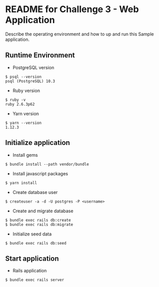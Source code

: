 # README for Challenge 3 - Web Application

Describe the operating environment and how to up and run this Sample application.

## Runtime Environment

* PostgreSQL version
```
$ psql --version
psql (PostgreSQL) 10.3
```

* Ruby version
```
$ ruby -v
ruby 2.6.3p62
```

* Yarn version
```
$ yarn --version
1.12.3
```

## Initialize application

* Install gems
```
$ bundle install --path vendor/bundle
```

* Install javascript packages
```
$ yarn install
```

* Create database user
```
$ createuser -a -d -U postgres -P <username>
```

* Create and migrate database
```
$ bundle exec rails db:create
$ bundle exec rails db:migrate
```

* Initialize seed data
```
$ bundle exec rails db:seed
```

## Start application

* Rails application
```
$ bundle exec rails server

